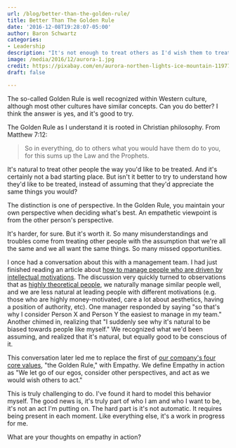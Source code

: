 ```yaml
---
url: /blog/better-than-the-golden-rule/
title: Better Than The Golden Rule
date: '2016-12-08T19:28:07-05:00'
author: Baron Schwartz
categories:
- Leadership
description: "It's not enough to treat others as I'd wish them to treat me."
image: /media/2016/12/aurora-1.jpg
credit: https://pixabay.com/en/aurora-northen-lights-ice-mountain-1197753/
draft: false

---
```

The so-called Golden Rule is well recognized within Western culture, although most other cultures have similar concepts. Can you do better? I think the answer is yes, and it's good to try.

<!--more-->

The Golden Rule as I understand it is rooted in Christian philosophy. From Matthew 7:12:

> So in everything, do to others what you would have them do to you, for this sums up the Law and the Prophets.

It's natural to treat other people the way you'd like to be treated. And it's certainly not a bad starting place. But isn't it better to try to understand how they'd like to be treated, instead of assuming that they'd appreciate the same things you would?

The distinction is one of perspective. In the Golden Rule, you maintain your own perspective when deciding what's best. An empathetic viewpoint is from the other person's perspective.

It's harder, for sure. But it's worth it. So many misunderstandings and troubles come from treating other people with the assumption that we're all the same and we all want the same things. So many missed opportunities.

I once had a conversation about this with a management team. I had just finished reading an article about [how to manage people who are driven by intellectual motivations](http://www.ttisuccessinsights.com/blog/posts/how-to-understand-and-manage-a-team-driven-by-intellectual). The discussion very quickly turned to observations that as [highly theoretical people](/blog/2015/10/11/personality-assessments/), we naturally manage similar people well, and we are less natural at leading people with different motivations (e.g. those who are highly money-motivated, care a lot about aesthetics, having a position of authority, etc). One manager responded by saying "so that's why I consider Person X and Person Y the easiest to manage in my team." Another chimed in, realizing that "I suddenly see why it's natural to be biased towards people like myself." We recognized what we'd been assuming, and realized that it's natural, but equally good to be conscious of it.

This conversation later led me to replace the first of [our company's four core values](https://www.vividcortex.com/company/careers/), "the Golden Rule," with Empathy. We define Empathy in action as "We let go of our egos, consider other perspectives, and act as we would wish others to act."

This is truly challenging to do. I've found it hard to model this behavior myself. The good news is, it's truly part of who I am and who I want to be, it's not an act I'm putting on. The hard part is it's not automatic. It requires being present in each moment. Like everything else, it's a work in progress for me.

What are your thoughts on empathy in action?

